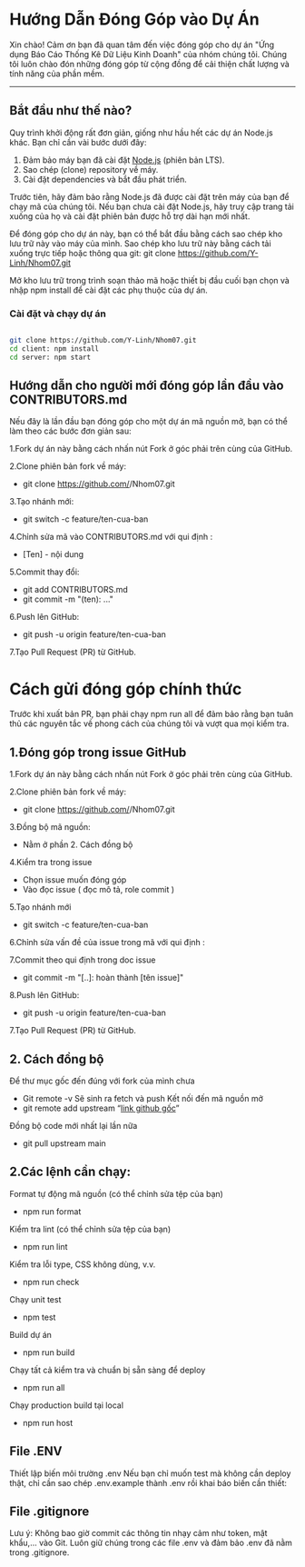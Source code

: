 # Hướng Dẫn Đóng Góp vào Dự Án

Xin chào! Cảm ơn bạn đã quan tâm đến việc đóng góp cho dự án "Ứng dụng Báo Cáo Thống Kê Dữ Liệu Kinh Doanh" của nhóm chúng tôi. 
Chúng tôi luôn chào đón những đóng góp từ cộng đồng để cải thiện chất lượng và tính năng của phần mềm.

---

## Bắt đầu như thế nào?

Quy trình khởi động rất đơn giản, giống như hầu hết các dự án Node.js khác. Bạn chỉ cần vài bước dưới đây:

1. Đảm bảo máy bạn đã cài đặt [Node.js](https://nodejs.org/en/download) (phiên bản LTS).
2. Sao chép (clone) repository về máy.
3. Cài đặt dependencies và bắt đầu phát triển.

Trước tiên, hãy đảm bảo rằng Node.js đã được cài đặt trên máy của bạn để chạy mã của chúng tôi. Nếu bạn chưa cài đặt Node.js, hãy truy cập trang tải xuống của họ và cài đặt phiên bản được hỗ trợ dài hạn mới nhất.

Để đóng góp cho dự án này, bạn có thể bắt đầu bằng cách sao chép kho lưu trữ này vào máy của mình. Sao chép kho lưu trữ này bằng cách tải xuống trực tiếp hoặc thông qua git: git clone https://github.com/Y-Linh/Nhom07.git

Mở kho lưu trữ trong trình soạn thảo mã hoặc thiết bị đầu cuối bạn chọn và nhập npm install để cài đặt các phụ thuộc của dự án. 
### Cài đặt và chạy dự án

```bash

git clone https://github.com/Y-Linh/Nhom07.git
cd client: npm install
cd server: npm start

```
## Hướng dẫn cho người mới đóng góp lần đầu vào CONTRIBUTORS.md
Nếu đây là lần đầu bạn đóng góp cho một 
dự án mã nguồn mở, bạn có thể làm 
theo các bước đơn giản sau:

1.Fork dự án này bằng cách nhấn nút Fork ở góc phải trên cùng của GitHub.

2.Clone phiên bản fork về máy:
- git clone https://github.com/<your-username>/Nhom07.git

3.Tạo nhánh mới:
- git switch -c feature/ten-cua-ban

4.Chỉnh sửa mã vào CONTRIBUTORS.md với qui định :
   - [Ten] - nội dung

5.Commit thay đổi:
- git add CONTRIBUTORS.md
- git commit -m "(ten): ..."

6.Push lên GitHub:
- git push -u origin feature/ten-cua-ban

7.Tạo Pull Request (PR) từ GitHub.


# Cách gửi đóng góp chính thức
Trước khi xuất bản PR, bạn phải chạy npm run all để 
đảm bảo rằng bạn tuân thủ các nguyên tắc về phong 
cách của chúng tôi và vượt qua mọi kiểm tra.

## 1.Đóng góp trong issue GitHub

1.Fork dự án này bằng cách nhấn nút Fork ở góc phải trên cùng của GitHub.

2.Clone phiên bản fork về máy:
- git clone https://github.com/<your-username>/Nhom07.git

3.Đồng bộ mã nguồn: 
- Nằm ở phần 2. Cách đồng bộ

4.Kiểm tra trong issue
- Chọn issue muốn đóng góp
- Vào đọc issue ( đọc mô tả, role commit )

5.Tạo nhánh mới
- git switch -c feature/ten-cua-ban

6.Chỉnh sửa vấn đề của issue trong mã với qui định :

7.Commit theo qui định trong doc issue
  - git commit -m "[..]: hoàn thành [tên issue]"

8.Push lên GitHub:
- git push -u origin feature/ten-cua-ban

7.Tạo Pull Request (PR) từ GitHub.

## 2. Cách đồng bộ 
Để thư mục gốc đến đúng với fork của mình chưa
- Git remote -v
Sẽ sinh ra fetch và push
Kết nối đến mã nguồn mở 
- git remote add upstream “[link github gốc](https://github.com/Y-Linh/Nhom07.git)”

Đồng bộ code mới nhất lại lần nữa
- git pull upstream main

## 2.Các lệnh cần chạy:
Format tự động mã nguồn (có thể chỉnh sửa tệp của bạn)
- npm run format

Kiểm tra lint (có thể chỉnh sửa tệp của bạn)
- npm run lint

Kiểm tra lỗi type, CSS không dùng, v.v.
- npm run check

Chạy unit test
- npm test

Build dự án
- npm run build

Chạy tất cả kiểm tra và chuẩn bị sẵn sàng để deploy
- npm run all

Chạy production build tại local
- npm run host

## File .ENV
Thiết lập biến môi trường .env
Nếu bạn chỉ muốn test mà không cần deploy thật, 
chỉ cần sao chép .env.example thành .env rồi 
khai báo biến cần thiết:

## File .gitignore
Lưu ý: Không bao giờ commit các thông tin nhạy cảm 
như token, mật khẩu,... vào Git. 
Luôn giữ chúng trong các file .env và đảm bảo .env đã nằm trong .gitignore.